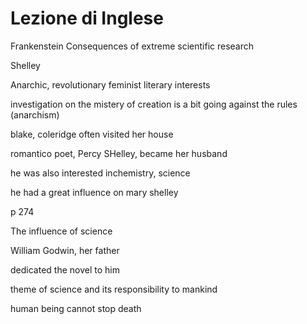 # Lezione di Inglese


Frankenstein
 Consequences of extreme scientific research

Shelley

Anarchic, revolutionary
feminist
literary interests

investigation on the mistery of creation is a bit going against the rules (anarchism)

blake, coleridge often visited her house

romantico poet, Percy SHelley, became her husband

he was also interested inchemistry, science

he had a great influence on mary shelley


p 274

The influence of science

William Godwin, her father

dedicated the novel to him

theme of science and its responsibility to mankind

human being cannot stop death



<!--stackedit_data:
eyJoaXN0b3J5IjpbNDg0NzI1NTAxLDExODY1NzU2NjcsLTE0OD
k1MDM2NTgsODY0NTI2ODg2LDIwNzY5MzU2NDVdfQ==
-->